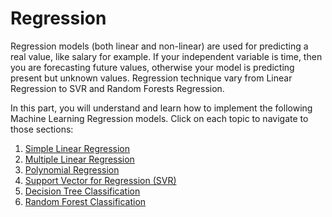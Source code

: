 # Regression
Regression models (both linear and non-linear) are used for predicting a real value, like salary for example. If your independent variable is time, then you are forecasting future values, otherwise your model is predicting present but unknown values. Regression technique vary from Linear Regression to SVR and Random Forests Regression.

In this part, you will understand and learn how to implement the following Machine Learning Regression models. Click on each topic to navigate to those sections:

1. [Simple Linear Regression]()
2. [Multiple Linear Regression]()
3. [Polynomial Regression]()
4. [Support Vector for Regression (SVR)]()
5. [Decision Tree Classification]()
6. [Random Forest Classification]()
